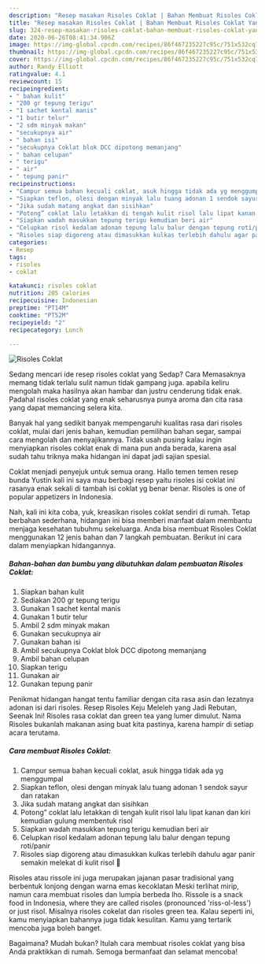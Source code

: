 ```yaml
---
description: "Resep masakan Risoles Coklat | Bahan Membuat Risoles Coklat Yang Menggugah Selera"
title: "Resep masakan Risoles Coklat | Bahan Membuat Risoles Coklat Yang Menggugah Selera"
slug: 324-resep-masakan-risoles-coklat-bahan-membuat-risoles-coklat-yang-menggugah-selera
date: 2020-06-26T08:41:34.906Z
image: https://img-global.cpcdn.com/recipes/86f467235227c95c/751x532cq70/risoles-coklat-foto-resep-utama.jpg
thumbnail: https://img-global.cpcdn.com/recipes/86f467235227c95c/751x532cq70/risoles-coklat-foto-resep-utama.jpg
cover: https://img-global.cpcdn.com/recipes/86f467235227c95c/751x532cq70/risoles-coklat-foto-resep-utama.jpg
author: Randy Elliott
ratingvalue: 4.1
reviewcount: 15
recipeingredient:
- " bahan kulit"
- "200 gr tepung terigu"
- "1 sachet kental manis"
- "1 butir telur"
- "2 sdm minyak makan"
- "secukupnya air"
- " bahan isi"
- "secukupnya Coklat blok DCC dipotong memanjang"
- " bahan celupan"
- " terigu"
- " air"
- " tepung panir"
recipeinstructions:
- "Campur semua bahan kecuali coklat, asuk hingga tidak ada yg menggumpal"
- "Siapkan teflon, olesi dengan minyak lalu tuang adonan 1 sendok sayur dan ratakan"
- "Jika sudah matang angkat dan sisihkan"
- "Potong” coklat lalu letakkan di tengah kulit risol lalu lipat kanan dan kiri kemudian gulung membentuk risol"
- "Siapkan wadah masukkan tepung terigu kemudian beri air"
- "Celupkan risol kedalam adonan tepung lalu balur dengan tepung roti/panir"
- "Risoles siap digoreng atau dimasukkan kulkas terlebih dahulu agar panir semakin melekat di kulit risol 🙏"
categories:
- Resep
tags:
- risoles
- coklat

katakunci: risoles coklat 
nutrition: 205 calories
recipecuisine: Indonesian
preptime: "PT14M"
cooktime: "PT52M"
recipeyield: "2"
recipecategory: Lunch

---
```



![Risoles Coklat](https://img-global.cpcdn.com/recipes/86f467235227c95c/751x532cq70/risoles-coklat-foto-resep-utama.jpg)

Sedang mencari ide resep risoles coklat yang Sedap? Cara Memasaknya memang tidak terlalu sulit namun tidak gampang juga. apabila keliru mengolah maka hasilnya akan hambar dan justru cenderung tidak enak. Padahal risoles coklat yang enak seharusnya punya aroma dan cita rasa yang dapat memancing selera kita.

Banyak hal yang sedikit banyak mempengaruhi kualitas rasa dari risoles coklat, mulai dari jenis bahan, kemudian pemilihan bahan segar, sampai cara mengolah dan menyajikannya. Tidak usah pusing kalau ingin menyiapkan risoles coklat enak di mana pun anda berada, karena asal sudah tahu triknya maka hidangan ini dapat jadi sajian spesial.

Coklat menjadi penyejuk untuk semua orang. Hallo temen temen resep bunda Yustin kali ini saya mau berbagi resep yaitu risoles isi coklat ini rasanya enak sekali di tambah isi coklat yg benar benar. Risoles is one of popular appetizers in Indonesia.


Nah, kali ini kita coba, yuk, kreasikan risoles coklat sendiri di rumah. Tetap berbahan sederhana, hidangan ini bisa memberi manfaat dalam membantu menjaga kesehatan tubuhmu sekeluarga. Anda bisa membuat Risoles Coklat menggunakan 12 jenis bahan dan 7 langkah pembuatan. Berikut ini cara dalam menyiapkan hidangannya.

<!--inarticleads1-->

##### Bahan-bahan dan bumbu yang dibutuhkan dalam pembuatan Risoles Coklat:

1. Siapkan  bahan kulit
1. Sediakan 200 gr tepung terigu
1. Gunakan 1 sachet kental manis
1. Gunakan 1 butir telur
1. Ambil 2 sdm minyak makan
1. Gunakan secukupnya air
1. Gunakan  bahan isi
1. Ambil secukupnya Coklat blok DCC dipotong memanjang
1. Ambil  bahan celupan
1. Siapkan  terigu
1. Gunakan  air
1. Gunakan  tepung panir


Penikmat hidangan hangat tentu familiar dengan cita rasa asin dan lezatnya adonan isi dari risoles. Resep Risoles Keju Meleleh yang Jadi Rebutan, Seenak Ini! Risoles rasa coklat dan green tea yang lumer dimulut. Nama Risoles bukanlah makanan asing buat kita pastinya, karena hampir di setiap acara terutama. 

<!--inarticleads2-->

##### Cara membuat Risoles Coklat:

1. Campur semua bahan kecuali coklat, asuk hingga tidak ada yg menggumpal
1. Siapkan teflon, olesi dengan minyak lalu tuang adonan 1 sendok sayur dan ratakan
1. Jika sudah matang angkat dan sisihkan
1. Potong” coklat lalu letakkan di tengah kulit risol lalu lipat kanan dan kiri kemudian gulung membentuk risol
1. Siapkan wadah masukkan tepung terigu kemudian beri air
1. Celupkan risol kedalam adonan tepung lalu balur dengan tepung roti/panir
1. Risoles siap digoreng atau dimasukkan kulkas terlebih dahulu agar panir semakin melekat di kulit risol 🙏


Risoles atau rissole ini juga merupakan jajanan pasar tradisional yang berbentuk lonjong dengan warna emas kecoklatan Meski terlihat mirip, namun cara membuat risoles dan lumpia berbeda lho. Rissole is a snack food in Indonesia, where they are called risoles (pronounced &#39;riss-ol-less&#39;) or just risol. Misalnya risoles cokelat dan risoles green tea. Kalau seperti ini, kamu menyiapkan bahannya juga tidak kesulitan. Kamu yang tertarik mencoba juga boleh banget. 

Bagaimana? Mudah bukan? Itulah cara membuat risoles coklat yang bisa Anda praktikkan di rumah. Semoga bermanfaat dan selamat mencoba!
